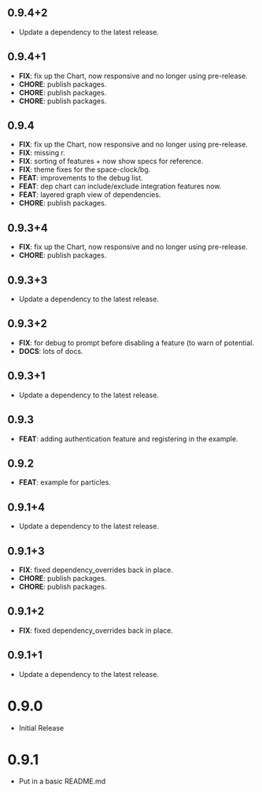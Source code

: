 ## 0.9.4+2

 - Update a dependency to the latest release.

## 0.9.4+1

 - **FIX**: fix up the Chart, now responsive and no longer using pre-release.
 - **CHORE**: publish packages.
 - **CHORE**: publish packages.
 - **CHORE**: publish packages.

## 0.9.4

 - **FIX**: fix up the Chart, now responsive and no longer using pre-release.
 - **FIX**: missing r.
 - **FIX**: sorting of features + now show specs for reference.
 - **FIX**: theme fixes for the space-clock/bg.
 - **FEAT**: improvements to the debug list.
 - **FEAT**: dep chart can include/exclude integration features now.
 - **FEAT**: layered graph view of dependencies.
 - **CHORE**: publish packages.

## 0.9.3+4

 - **FIX**: fix up the Chart, now responsive and no longer using pre-release.
 - **CHORE**: publish packages.

## 0.9.3+3

 - Update a dependency to the latest release.

## 0.9.3+2

 - **FIX**: for debug to prompt before disabling a feature (to warn of potential.
 - **DOCS**: lots of docs.

## 0.9.3+1

 - Update a dependency to the latest release.

## 0.9.3

 - **FEAT**: adding authentication feature and registering in the example.

## 0.9.2

 - **FEAT**: example for particles.

## 0.9.1+4

 - Update a dependency to the latest release.

## 0.9.1+3

 - **FIX**: fixed dependency_overrides back in place.
 - **CHORE**: publish packages.
 - **CHORE**: publish packages.

## 0.9.1+2

 - **FIX**: fixed dependency_overrides back in place.

## 0.9.1+1

 - Update a dependency to the latest release.

# 0.9.0
- Initial Release

# 0.9.1
- Put in a basic README.md

